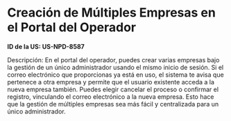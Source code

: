 # Creación de Múltiples Empresas en el Portal del Operador

**ID de la US: US-NPD-8587**

Descripción: En el portal del operador, puedes crear varias empresas bajo la gestión de un único administrador usando el mismo inicio de sesión. Si el correo electrónico que proporcionas ya está en uso, el sistema te avisa que pertenece a otra empresa y permite que el usuario existente acceda a la nueva empresa también. Puedes elegir cancelar el proceso o confirmar el registro, vinculando el correo electrónico a la nueva empresa. Esto hace que la gestión de múltiples empresas sea más fácil y centralizada para un único administrador.
